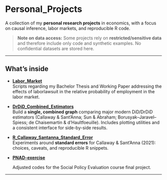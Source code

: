# Personal_Projects

A collection of my **personal research projects** in economics, with a focus on
causal inference, labor markets, and reproducible R code.

> **Note on data access:** Some projects rely on **restricted/sensitive data** and
> therefore include only code and synthetic examples. No confidential datasets are stored here.

---

## What’s inside

- **[Labor_Market](./Labor_Market/)**  
  Scripts regarding my Bachelor Thesis and Working Paper addressing the effects of laborlawsuit in the
  relative probability of employment in the labor market.

- **[DrDiD_Combined_Estimators](./DrDiD_Combined_Estimators/)**  
  Build a **single, combined graph** comparing major modern DiD/DrDiD estimators
  (Callaway & Sant’Anna; Sun & Abraham; Borusyak–Jaravel–Spiess; de Chaisemartin & d’Haultfoeuille).
  Includes plotting utilities and a consistent interface for side-by-side results.

- **[R_Callaway_Santanna_Standard_Error](./R_Callaway_Santanna_Standard_Error/)**  
  Experiments around **standard errors** for Callaway & Sant’Anna (2021): choices,
  caveats, and reproducible R snippets.

- **[PNAD-exercise](./PNAD-exercise/)**
  
  Adjusted codes for the Social Policy Evaluation course final project. 
---
